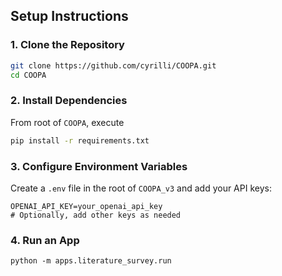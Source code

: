 ## Setup Instructions

### 1. Clone the Repository
```bash
git clone https://github.com/cyrilli/COOPA.git
cd COOPA
```

### 2. Install Dependencies
From root of `COOPA`, execute
```bash
pip install -r requirements.txt
```
### 3. Configure Environment Variables

Create a `.env` file in the root of `COOPA_v3` and add your API keys:

```
OPENAI_API_KEY=your_openai_api_key
# Optionally, add other keys as needed
```
### 4. Run an App
```
python -m apps.literature_survey.run
```
